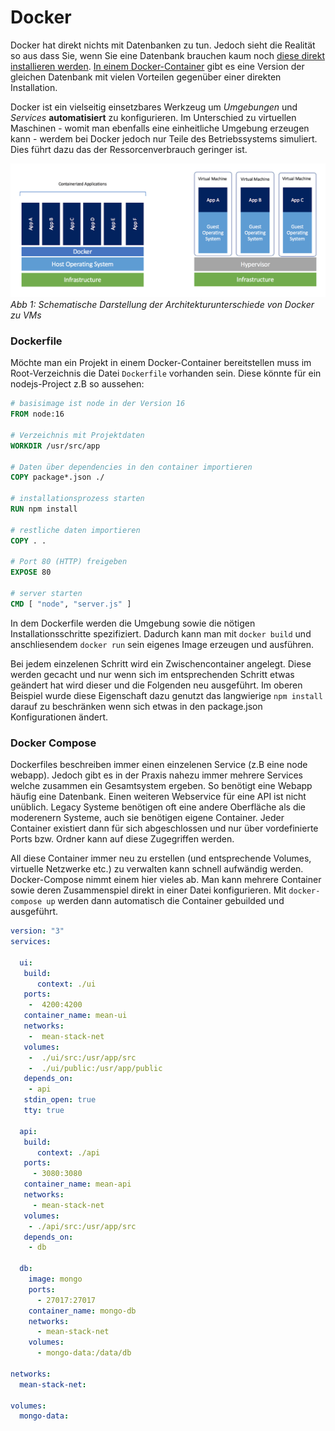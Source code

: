# Docker

Docker hat direkt nichts mit Datenbanken zu tun. Jedoch sieht die Realität so aus dass Sie, wenn Sie eine Datenbank brauchen kaum noch [diese direkt installieren werden](https://www.mysql.com/downloads/). [In einem Docker-Container](https://hub.docker.com/_/mysql) gibt es eine Version der gleichen Datenbank mit vielen Vorteilen gegenüber einer direkten Installation. 

Docker ist ein vielseitig einsetzbares Werkzeug um *Umgebungen* und *Services* **automatisiert** zu konfigurieren. Im Unterschied zu virtuellen Maschinen - womit man ebenfalls eine einheitliche Umgebung erzeugen kann - werdem bei Docker jedoch nur Teile des Betriebssystems simuliert. Dies führt dazu das der Ressorcenverbrauch geringer ist.



![](docker-arch.png)
*Abb 1: Schematische Darstellung der Architekturunterschiede von Docker zu VMs*

### Dockerfile
Möchte man ein Projekt in einem Docker-Container bereitstellen muss im Root-Verzeichnis die Datei `Dockerfile` vorhanden sein. Diese könnte für ein nodejs-Project z.B so aussehen:

```Dockerfile
# basisimage ist node in der Version 16
FROM node:16 

# Verzeichnis mit Projektdaten
WORKDIR /usr/src/app 

# Daten über dependencies in den container importieren
COPY package*.json ./ 

# installationsprozess starten
RUN npm install

# restliche daten importieren
COPY . .

# Port 80 (HTTP) freigeben
EXPOSE 80

# server starten
CMD [ "node", "server.js" ]
```
In dem Dockerfile werden die Umgebung sowie die nötigen Installationsschritte spezifiziert. Dadurch kann man mit `docker build` und anschliesendem `docker run` sein eigenes Image erzeugen und ausführen. 

Bei jedem einzelenen Schritt wird ein Zwischencontainer angelegt. Diese werden gecacht und nur wenn sich im entsprechenden Schritt etwas geändert hat wird dieser und die Folgenden neu ausgeführt. Im oberen Beispiel wurde diese Eigenschaft dazu genutzt das langwierige `npm install` darauf zu beschränken wenn sich etwas in den package.json Konfigurationen ändert. 

### Docker Compose

Dockerfiles beschreiben immer einen einzelenen Service (z.B eine node webapp). Jedoch gibt es in der Praxis nahezu immer mehrere Services welche zusammen ein Gesamtsystem ergeben. So benötigt eine Webapp häufig eine Datenbank. Einen weiteren Webservice für eine API ist nicht unüblich. Legacy Systeme benötigen oft eine andere Oberfläche als die moderenern Systeme, auch sie benötigen eigene Container. Jeder Container existiert dann für sich abgeschlossen und nur über vordefinierte Ports bzw. Ordner kann auf diese Zugegriffen werden. 

All diese Container immer neu zu erstellen (und entsprechende Volumes, virtuelle Netzwerke etc.) zu verwalten kann schnell aufwändig werden. Docker-Compose nimmt einem hier vieles ab. Man kann mehrere Container sowie deren Zusammenspiel direkt in einer Datei konfigurieren. Mit `docker-compose up` werden dann automatisch die Container gebuilded und ausgeführt. 

```yaml
version: "3"
services:
  
  ui:
   build:
      context: ./ui
   ports:
    -  4200:4200
   container_name: mean-ui
   networks:
    -  mean-stack-net
   volumes:
    -  ./ui/src:/usr/app/src
    -  ./ui/public:/usr/app/public
   depends_on:
    - api
   stdin_open: true
   tty: true

  api:
   build:
      context: ./api
   ports:
     - 3080:3080
   container_name: mean-api
   networks:
     - mean-stack-net
   volumes:
    - ./api/src:/usr/app/src
   depends_on:
    - db

  db:
    image: mongo
    ports:
      - 27017:27017
    container_name: mongo-db
    networks:
      - mean-stack-net
    volumes:
      - mongo-data:/data/db

networks:
  mean-stack-net:

volumes:
  mongo-data:

```

